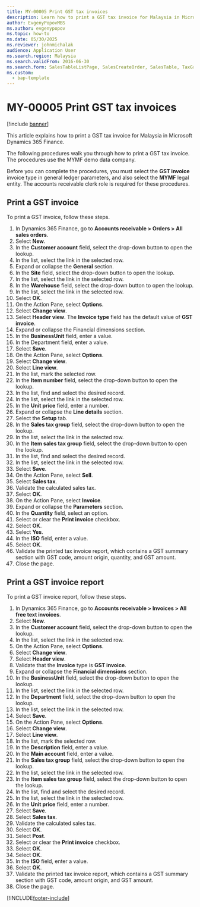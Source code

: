 ```yaml
--- 
title: MY-00005 Print GST tax invoices
description: Learn how to print a GST tax invoice for Malaysia in Microsoft Dynamics 365 Finance.
author: EvgenyPopovMBS
ms.author: evgenypopov
ms.topic: how-to
ms.date: 05/30/2025
ms.reviewer: johnmichalak 
audience: Application User  
ms.search.region: Malaysia
ms.search.validFrom: 2016-06-30
ms.search.form: SalesTableListPage, SalesCreateOrder, SalesTable, TaxGroupLookup, TaxTmpWorkTrans, SalesEditLines,  SrsReportViewerForm, CustFree**Invoice**, CustTableLookup, DimensionLookup, CustPost**Invoice**Job, SRSPrintDestinationSettingsForm  
ms.custom: 
  - bap-template
---
```


# MY-00005 Print GST tax invoices

[!include [banner](../../includes/banner.md)]

This article explains how to print a GST tax invoice for Malaysia in Microsoft Dynamics 365 Finance.

The following procedures walk you through how to print a GST tax invoice. The procedures use the MYMF demo data company.

Before you can complete the procedures, you must select the **GST invoice** invoice type in general ledger parameters, and also select the **MYMF** legal entity. The accounts receivable clerk role is required for these procedures.

## Print a GST invoice

To print a GST invoice, follow these steps.

1. In Dynamics 365 Finance, go to **Accounts receivable \> Orders \> All sales orders**.
1. Select **New**.
1. In the **Customer account** field, select the drop-down button to open the lookup.
1. In the list, select the link in the selected row.
1. Expand or collapse the **General** section.
1. In the **Site** field, select the drop-down button to open the lookup.
1. In the list, select the link in the selected row.
1. In the **Warehouse** field, select the drop-down button to open the lookup.
1. In the list, select the link in the selected row.
1. Select **OK**.
1. On the Action Pane, select **Options**.
1. Select **Change view**.
1. Select **Header view**. The ****Invoice** type** field has the default value of **GST invoice**.  
1. Expand or collapse the Financial dimensions section.
1. In the **BusinessUnit** field, enter a value.
1. In the Department field, enter a value.
1. Select **Save**.
1. On the Action Pane, select **Options**.
1. Select **Change view**.
1. Select **Line view**.
1. In the list, mark the selected row.
1. In the **Item number** field, select the drop-down button to open the lookup.
1. In the list, find and select the desired record.
1. In the list, select the link in the selected row.
1. In the **Unit price** field, enter a number.
1. Expand or collapse the **Line details** section.
1. Select the **Setup** tab.
1. In the ****Sales tax** group** field, select the drop-down button to open the lookup.
1. In the list, select the link in the selected row.
1. In the **Item sales tax group** field, select the drop-down button to open the lookup.
1. In the list, find and select the desired record.
1. In the list, select the link in the selected row.
1. Select **Save**.
1. On the Action Pane, select **Sell**.
1. Select **Sales tax**.
1. Validate the calculated sales tax.  
1. Select **OK**.
1. On the Action Pane, select **Invoice**.
1. Expand or collapse the **Parameters** section.
1. In the **Quantity** field, select an option.
1. Select or clear the **Print invoice** checkbox.
1. Select **OK**.
1. Select **Yes**.
1. In the **ISO** field, enter a value.
1. Select **OK**.
1. Validate the printed tax invoice report, which contains a GST summary section with GST code, amount origin, quantity, and GST amount.     
1. Close the page.

## Print a GST invoice report

To print a GST invoice report, follow these steps.

1. In Dynamics 365 Finance, go to **Accounts receivable \> Invoices \> All free text invoices**.
1. Select **New**.
1. In the **Customer account** field, select the drop-down button to open the lookup.
1. In the list, select the link in the selected row.
1. On the Action Pane, select **Options**.
1. Select **Change view**.
1. Select **Header view**.
1. Validate that the **Invoice** type is **GST invoice**.  
1. Expand or collapse the **Financial dimensions** section.
1. In the **BusinessUnit** field, select the drop-down button to open the lookup.
1. In the list, select the link in the selected row.
1. In the **Department** field, select the drop-down button to open the lookup.
1. In the list, select the link in the selected row.
1. Select **Save**.
1. On the Action Pane, select **Options**.
1. Select **Change view**.
1. Select **Line view**.
1. In the list, mark the selected row.
1. In the **Description** field, enter a value.
1. In the **Main account** field, enter a value.
1. In the ****Sales tax** group** field, select the drop-down button to open the lookup.
1. In the list, select the link in the selected row.
1. In the **Item sales tax group** field, select the drop-down button to open the lookup.
1. In the list, find and select the desired record.
1. In the list, select the link in the selected row.
1. In the **Unit price** field, enter a number.
1. Select **Save**.
1. Select **Sales tax**.
1. Validate the calculated sales tax.  
1. Select **OK**.
1. Select **Post**.
1. Select or clear the **Print invoice** checkbox.
1. Select **OK**.
1. Select **OK**.
1. In the **ISO** field, enter a value.
1. Select **OK**.
1. Validate the printed tax invoice report, which contains a GST summary section with GST code, amount origin, and GST amount.    
1. Close the page.


[!INCLUDE[footer-include](../../../includes/footer-banner.md)]
